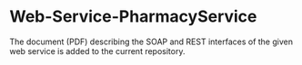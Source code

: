 # Web-Service-PharmacyService
The document (PDF) describing the SOAP and REST interfaces of the given web service is added to the current repository.
